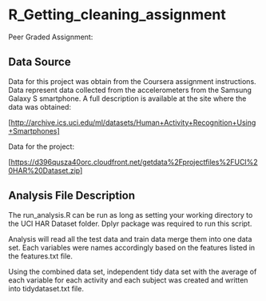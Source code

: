 # R_Getting_cleaning_assignment



Peer Graded Assignment:


## Data Source
Data for this project was obtain from the Coursera assignment instructions. Data represent data collected from the accelerometers from the Samsung Galaxy S smartphone. A full description is available at the site where the data was obtained:

[http://archive.ics.uci.edu/ml/datasets/Human+Activity+Recognition+Using+Smartphones]

Data for the project:

[https://d396qusza40orc.cloudfront.net/getdata%2Fprojectfiles%2FUCI%20HAR%20Dataset.zip]

## Analysis File Description
The run_analysis.R can be run as long as setting your working directory to the UCI HAR Dataset folder. Dplyr package was required to run this script.

Analysis will read all the test data and train data merge them into one data set. Each variables were names accordingly based on the features listed in the features.txt file.

Using the combined data set, independent tidy data set with the average of each variable for each activity and each subject was created and written into tidydataset.txt file.
